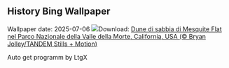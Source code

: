 ## History Bing Wallpaper
Wallpaper date: 2025-07-06
![](https://www.bing.com/th?id=OHR.MesquiteFlats_IT-IT2661681308_UHD.jpg&w=1000)Download: [Dune di sabbia di Mesquite Flat nel Parco Nazionale della Valle della Morte, California, USA (© Bryan Jolley/TANDEM Stills + Motion)](https://www.bing.com/th?id=OHR.MesquiteFlats_IT-IT2661681308_UHD.jpg)

Auto get programm by LtgX
